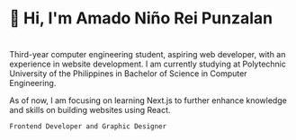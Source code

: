 # 👋 Hi, I'm Amado Niño Rei Punzalan

#
Third-year computer engineering student, aspiring web developer, with an experience in website development. I am currently studying at Polytechnic University of the Philippines in Bachelor of Science in Computer Engineering.

As of now, I am focusing on learning Next.js to further enhance knowledge and skills on building websites using React.

`Frontend Developer and Graphic Designer`